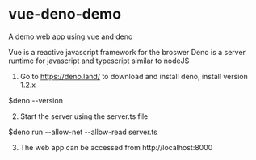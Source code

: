 # vue-deno-demo
A demo web app using vue and deno

Vue is a reactive javascript framework for the broswer
Deno is a server runtime for javascript and typescript similar to nodeJS

1. Go to https://deno.land/ to download and install deno, install version 1.2.x 

$deno --version

2. Start the server using the server.ts file

$deno run --allow-net --allow-read server.ts

3. The web app can be accessed from http://localhost:8000
